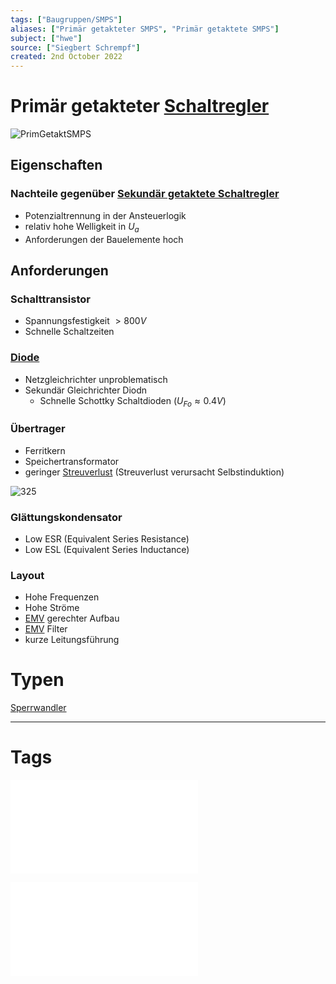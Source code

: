 ```yaml
---
tags: ["Baugruppen/SMPS"]
aliases: ["Primär getakteter SMPS", "Primär getaktete SMPS"]
subject: ["hwe"]
source: ["Siegbert Schrempf"]
created: 2nd October 2022
---
```


# Primär getakteter [Schaltregler](Schaltnetzteil.md)

![PrimGetaktSMPS](../assets/PrimGetaktSMPS.png)

## Eigenschaften

### Nachteile gegenüber [Sekundär getaktete Schaltregler](Sekundär%20getaktete%20Schaltregler.md)

- Potenzialtrennung in der Ansteuerlogik
- relativ hohe Welligkeit in $U_{a}$
- Anforderungen der Bauelemente hoch

## Anforderungen

### Schalttransistor

- Spannungsfestigkeit $>800V$
- Schnelle Schaltzeiten

### [Diode](../Halbleiter/Diode.md)

- Netzgleichrichter unproblematisch
- Sekundär Gleichrichter Diodn
	- Schnelle Schottky Schaltdioden ($U_{Fo} \approx 0.4V$)
 

### Übertrager

- Ferritkern
- Speichertransformator
- geringer [Streuverlust](../../HF-Technik/Streuparameter.md) (Streuverlust verursacht Selbstinduktion)

![325](../assets/Trafo-Streuung.png)

### Glättungskondensator

- Low ESR (Equivalent Series Resistance)
- Low ESL (Equivalent Series Inductance)

### Layout

- Hohe Frequenzen
- Hohe Ströme
- [EMV](../Elektromagnetische%20Verträglichkeit.md) gerechter Aufbau
- [EMV](../Elektromagnetische%20Verträglichkeit.md) Filter
- kurze Leitungsführung

# Typen

[Sperrwandler](Sperrwandler.md)

---

# Tags

![SMPS_intro](../assets/pdf/SMPS_intro.pdf)

![Schaltnetzteile_Schmidt-Walter](../../xEDU/xLiteratur/Schaltnetzteile_Schmidt-Walter.pdf)
